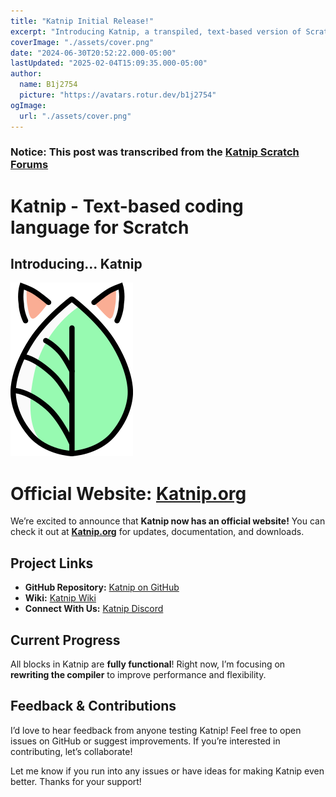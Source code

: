 ```yaml
---
title: "Katnip Initial Release!"
excerpt: "Introducing Katnip, a transpiled, text-based version of Scratch for the web!"
coverImage: "./assets/cover.png"
date: "2024-06-30T20:52:22.000-05:00"
lastUpdated: "2025-02-04T15:09:35.000-05:00"
author:
  name: B1j2754
  picture: "https://avatars.rotur.dev/b1j2754"
ogImage:
  url: "./assets/cover.png"
---
```


### Notice: This post was transcribed from the [Katnip Scratch Forums](https://scratch.mit.edu/discuss/post/8035551)

# Katnip - Text-based coding language for Scratch

## Introducing... Katnip

![Katnip Logo](.\assets\cover.png)

# Official Website: [Katnip.org](https://katnip.org) 

We’re excited to announce that **Katnip now has an official website!** You can check it out at **[Katnip.org](https://katnip.org)** for updates, documentation, and downloads.

## Project Links  
- **GitHub Repository:** [Katnip on GitHub](https://github.com/KatnipSC/Katnip)  
- **Wiki:** [Katnip Wiki](https://github.com/KatnipSC/Katnip/wiki)
- **Connect With Us:** [Katnip Discord](https://discord.gg/a4YCvkeMgg)

## Current Progress  
All blocks in Katnip are **fully functional**! Right now, I’m focusing on **rewriting the compiler** to improve performance and flexibility.  

## Feedback & Contributions  
I’d love to hear feedback from anyone testing Katnip! Feel free to open issues on GitHub or suggest improvements. If you’re interested in contributing, let’s collaborate!

Let me know if you run into any issues or have ideas for making Katnip even better. Thanks for your support!